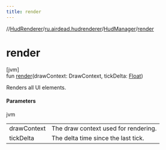 ```yaml
---
title: render
---
```

//[HudRenderer](../../../index.html)/[ru.airdead.hudrenderer](../index.html)/[HudManager](index.html)/[render](render.html)



# render



[jvm]\
fun [render](render.html)(drawContext: DrawContext, tickDelta: [Float](https://kotlinlang.org/api/latest/jvm/stdlib/kotlin/-float/index.html))



Renders all UI elements.



#### Parameters


jvm

| | |
|---|---|
| drawContext | The draw context used for rendering. |
| tickDelta | The delta time since the last tick. |




